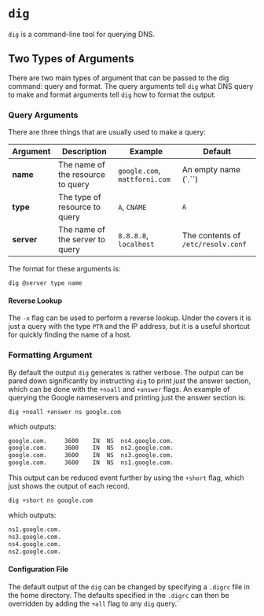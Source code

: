 # `dig`
`dig` is a command-line tool for querying DNS.

## Two Types of Arguments
There are two main types of argument that can be passed to the dig command: query and format. The query arguments tell `dig` what DNS query to make and format arguments tell `dig` how to format the output.

### Query Arguments
There are three things that are usually used to make a query:

| Argument | Description | Example | Default |
| ---------| ----------- | ------- | ------- |
| **name** | The name of the resource to query | `google.com`, `mattforni.com` | An empty name (`.``) |
| **type** | The type of resource to query | `A`, `CNAME` | `A` |
| **server** | The name of the server to query | `8.8.8.8`, `localhost` | The contents of `/etc/resolv.conf` |

The format for these arguments is:

`dig @server type name`

#### Reverse Lookup
The `-x` flag can be used to perform a reverse lookup. Under the covers it is just a query with the type `PTR` and the IP address, but it is a useful shortcut for quickly finding the name of a host.

### Formatting Argument
By default the output `dig` generates is rather verbose. The output can be pared down significantly by instructing 
`dig` to print *just* the answer section, which can be done with the `+noall` and `+answer` flags. An example of 
querying the Google nameservers and printing just the answer section is:

`dig +noall +answer ns google.com`

which outputs:
```bash
google.com.		3600	IN	NS	ns4.google.com.
google.com.		3600	IN	NS	ns2.google.com.
google.com.		3600	IN	NS	ns3.google.com.
google.com.		3600	IN	NS	ns1.google.com.
```

This output can be reduced event further by using the `+short` flag, which just shows the output of each record.

`dig +short ns google.com`

which outputs:

```bash
ns1.google.com.
ns3.google.com.
ns4.google.com.
ns2.google.com.
```

#### Configuration File
The default output of the `dig` can be changed by specifying a `.digrc` file in the home directory. The defaults specified in the `.digrc` can then be overridden by adding the `+all` flag to any `dig` query.`
